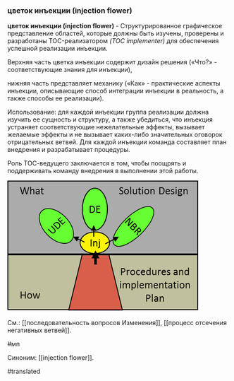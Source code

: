### цветок инъекции (injection flower)

**цветок инъекции (injection flower)** - Структурированное графическое представление областей, которые должны быть изучены, проверены и разработаны TOC-реализатором *(TOC implementer)* для обеспечения успешной реализации инъекции.

Верхняя часть цветка инъекции содержит дизайн решения («Что?» - соответствующие знания для инъекции),

нижняя часть представляет механику («Как» - практические аспекты инъекции, описывающие способ интеграции инъекции в реальность, а также способы ее реализации).

Использование: для каждой инъекции группа реализации должна изучить ее сущность и структуру, а также убедиться, что инъекция устраняет соответствующие нежелательные эффекты, вызывает желаемые эффекты и не вызывает каких-либо значительных оговорок отрицательных ветвей. Для каждой инъекции команда составляет план внедрения и разрабатывает процедуры.

Роль ТОС-ведущего заключается в том, чтобы поощрять и поддерживать команду внедрения в выполнении этой работы.

![](images/image13.png)

См.: [[последовательность вопросов Изменения]], [[процесс отсечения негативных ветвей]].

#мп

Синоним: [[injection flower]].

#translated
